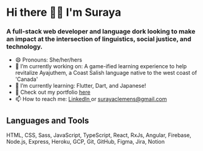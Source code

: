 <h1> Hi there 👋🏽 I'm Suraya </h1>

<h3>A full-stack web developer and language dork looking to make an impact at the intersection of linguistics, social justice, and technology.</h3>

- 😄 Pronouns: She/her/hers
- 🔭 I’m currently working on: A game-ified learning experience to help revitalize Ayajuthem, a Coast Salish language native to the west coast of 'Canada'
- 🌱 I’m currently learning: Flutter, Dart, and Japanese!
- 🎨 Check out my portfolio <a href="http://www.suraya.xyz/">here</a>
- 📫 How to reach me: <a href="https://www.linkedin.com/in/suraya-clemens/">LinkedIn </a>or surayaclemens@gmail.com

<h2>Languages and Tools</h2>
HTML, CSS, Sass, JavaScript, TypeScript, React, RxJs, Angular, Firebase, Node.js, Express, Heroku, GCP, Git, GitHub, Figma, Jira, Notion
